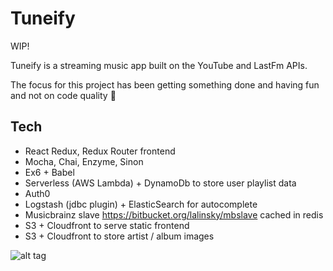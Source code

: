 # Tuneify

WIP!

Tuneify is a streaming music app built on the YouTube and LastFm APIs. 

The focus for this project has been getting something done and having fun and not on code quality 🙈

## Tech
* React Redux, Redux Router frontend
* Mocha, Chai, Enzyme, Sinon
* Ex6 + Babel
* Serverless (AWS Lambda) + DynamoDb to store user playlist data
* Auth0
* Logstash (jdbc plugin) + ElasticSearch for autocomplete
* Musicbrainz slave https://bitbucket.org/lalinsky/mbslave cached in redis
* S3 + Cloudfront to serve static frontend 
* S3 + Cloudfront to store artist / album images

![alt tag](https://media.giphy.com/media/l0HlzayaF0jLB5TS8/source.gif)


